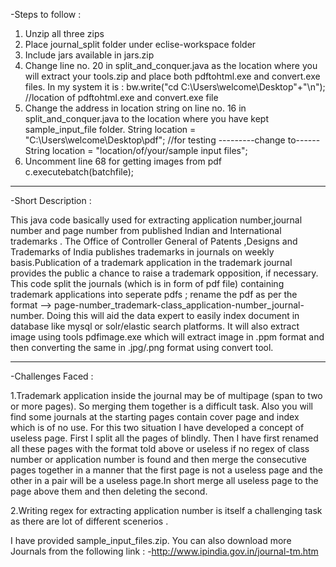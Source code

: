 -Steps to follow : 
  1. Unzip all three zips 
  2. Place journal_split folder under eclise-workspace folder 
  3. Include jars available in jars.zip  
  4. Change line no. 20 in split_and_conquer.java as the location where you will extract your tools.zip and place both pdftohtml.exe and
     convert.exe files. In my system it is : 
     bw.write("cd C:\\Users\\welcome\\Desktop"+"\n"); //location of pdftohtml.exe and convert.exe file
  5. Change the address in location string on line no. 16 in split_and_conquer.java to the location where you have kept sample_input_file
     folder.
          String location = "C:\\Users\\welcome\\Desktop\\pdf"; //for testing
                      ---------change to------
          String location = "location/of/your/sample input files";
  6. Uncomment line 68 for getting images from pdf
          c.executebatch(batchfile);
-----------------------------------------------------------------------------------------------------------------------------------
-Short Description : 

This java code basically used for extracting application number,journal number and page number from published Indian and International trademarks . The Office of Controller General of Patents ,Designs and Trademarks of India publishes trademarks in journals on weekly basis.Publication of a trademark application in the trademark journal provides the public a chance to raise a trademark opposition, if necessary. This code split the journals (which is in form of pdf file) containing trademark applications into seperate pdfs ; rename the pdf as per the format --> page-number_trademark-class_application-number_journal-number. Doing this will aid the data expert to easily index document in database like mysql or solr/elastic search platforms. It will also extract image using tools pdfimage.exe which will extract image in .ppm format and then converting the same in .jpg/.png format using convert tool.

------------------------------------------------------------------------------------------------------------------------------------
-Challenges Faced :

1.Trademark application  inside the journal may be of multipage (span to two or more pages). So merging them together is a difficult task. Also you will find some journals at the starting pages contain cover page and index which is of no use. For this two situation I have developed a concept of useless page. First I split all the pages of blindly. Then I have first renamed all these pages with the format told above or useless if no regex of class number or application number is found and then merge the consecutive pages together in a manner that the first page is not a useless page and the other in a pair will be a useless page.In short merge all useless page to the page above them and then deleting the second.

2.Writing regex for extracting application number is itself a challenging task as there are lot of different scenerios .
  
 I have provided sample_input_files.zip. You can also download more Journals from the following link : 
-http://www.ipindia.gov.in/journal-tm.htm
